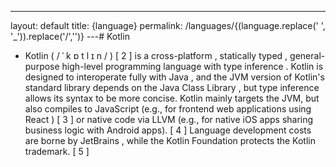 ---
layout: default
title: {language}
permalink: /languages/{(language.replace(' ', '_')).replace('/','')}
 ---# Kotlin

- Kotlin ( / ˈ k ɒ t l ɪ n / ) [ 2 ] is a cross-platform , statically typed , general-purpose high-level programming language with type inference . Kotlin is designed to interoperate fully with Java , and the JVM version of Kotlin's standard library depends on the Java Class Library ,
but type inference allows its syntax to be more concise. Kotlin mainly targets the JVM, but also compiles to JavaScript (e.g., for frontend web applications using React ) [ 3 ] or native code via LLVM (e.g., for native iOS apps sharing business logic with Android apps). [ 4 ] Language development costs are borne by JetBrains , while the Kotlin Foundation protects the Kotlin trademark. [ 5 ]